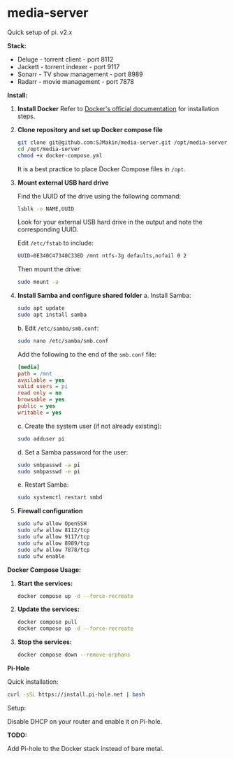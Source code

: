 # media-server

Quick setup of pi. v2.x

**Stack:**

* Deluge - torrent client - port 8112
* Jackett - torrent indexer - port 9117
* Sonarr - TV show management - port 8989
* Radarr - movie management - port 7878

**Install:**

1. **Install Docker**
   Refer to [Docker's official documentation](https://docs.docker.com/engine/install/ubuntu/) for installation steps.

2. **Clone repository and set up Docker compose file**
   ```bash
   git clone git@github.com:SJMakin/media-server.git /opt/media-server
   cd /opt/media-server
   chmod +x docker-compose.yml
   ```
   It is a best practice to place Docker Compose files in `/opt`.

3. **Mount external USB hard drive**

   Find the UUID of the drive using the following command:

   ```bash
   lsblk -o NAME,UUID
   ```
   Look for your external USB hard drive in the output and note the corresponding UUID.
   
   Edit `/etc/fstab` to include:
   ```bash
   UUID=0E340C47340C33ED /mnt ntfs-3g defaults,nofail 0 2
   ```
   Then mount the drive:
   ```bash
   sudo mount -a
   ```

5. **Install Samba and configure shared folder**
   a. Install Samba:
   ```bash
   sudo apt update
   sudo apt install samba
   ```
   
   b. Edit `/etc/samba/smb.conf`:
   ```bash
   sudo nano /etc/samba/smb.conf
   ```
   
   Add the following to the end of the `smb.conf` file:
   ```ini
   [media]
   path = /mnt
   available = yes
   valid users = pi
   read only = no
   browsable = yes
   public = yes
   writable = yes
   ```

   c. Create the system user (if not already existing):
   ```bash
   sudo adduser pi
   ```

   d. Set a Samba password for the user:
   ```bash
   sudo smbpasswd -a pi
   sudo smbpasswd -e pi
   ```

   e. Restart Samba:
   ```bash
   sudo systemctl restart smbd
   ```

6. **Firewall configuration**
   ```bash
   sudo ufw allow OpenSSH
   sudo ufw allow 8112/tcp
   sudo ufw allow 9117/tcp
   sudo ufw allow 8989/tcp
   sudo ufw allow 7878/tcp
   sudo ufw enable
   ```

**Docker Compose Usage:**

1. **Start the services:**
   ```bash
   docker compose up -d --force-recreate
   ```

2. **Update the services:**
   ```bash
   docker compose pull
   docker compose up -d --force-recreate
   ```

3. **Stop the services:**
   ```bash
   docker compose down --remove-orphans
   ```

**Pi-Hole**

Quick installation:
```bash
curl -sSL https://install.pi-hole.net | bash
```

Setup:

Disable DHCP on your router and enable it on Pi-hole.

**TODO:**

Add Pi-hole to the Docker stack instead of bare metal.
